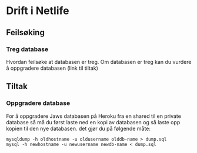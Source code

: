 # Drift i Netlife



## Feilsøking

### Treg database
Hvordan feilsøke at databasen er treg.
Om databasen er treg kan du vurdere å oppgradere databasen (link til tiltak)


## Tiltak

### Oppgradere database

For å oppgradere Jaws databasen på Heroku fra en shared til en private database så må du først laste ned en kopi av databasen og så laste opp kopien til den nye databasen.
det gjør du på følgende måte:

```
mysqldump -h oldhostname -u oldusername olddb-name > dump.sql
mysql -h newhostname -u newusername newdb-name < dump.sql
```
